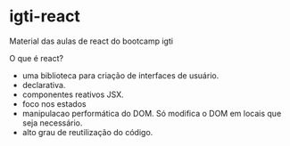 # igti-react
Material das aulas de  react do bootcamp igti

O que é react?
- uma biblioteca para criação de interfaces de usuário.
- declarativa.
- componentes reativos JSX.
- foco nos estados
- manipulacao performática do DOM. Só modifica o DOM em locais que seja necessário.
- alto grau de reutilização do código.
